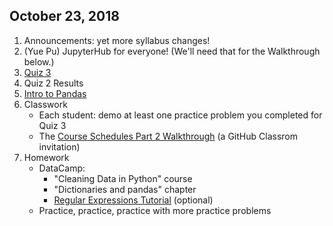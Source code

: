 ## October 23, 2018
1. Announcements: yet more syllabus changes!
2. (Yue Pu) JupyterHub for everyone! (We'll need that for the Walkthrough below.)
3. [Quiz 3](https://docs.google.com/forms/d/e/1FAIpQLSfY8iDEENEzit3ZwCIRupSqK0lPZtKkWNP4GyGZODMzH7fB5w/viewform?usp=sf_link)
4. Quiz 2 Results
5. [Intro to Pandas](../Slides/L6_Pandas_DataFrames.slides.html)
6. Classwork
   - Each student: demo at least one practice problem you completed for Quiz 3
   - The [Course Schedules Part 2 Walkthrough](https://classroom.github.com/a/6wzapF8O) (a GitHub Classrom invitation)
7. Homework
   - DataCamp:
       - "Cleaning Data in Python" course
       - "Dictionaries and pandas" chapter
       - [Regular Expressions Tutorial](https://www.datacamp.com/community/tutorials/python-regular-expression-tutorial) (optional)
   - Practice, practice, practice with more practice problems